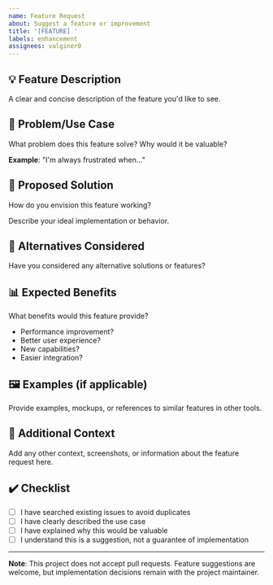 ```yaml
---
name: Feature Request
about: Suggest a feature or improvement
title: '[FEATURE] '
labels: enhancement
assignees: valginer0
---
```


## 💡 Feature Description

A clear and concise description of the feature you'd like to see.

## 🎯 Problem/Use Case

What problem does this feature solve? Why would it be valuable?

**Example**: "I'm always frustrated when..."

## 🚀 Proposed Solution

How do you envision this feature working?

Describe your ideal implementation or behavior.

## 🔄 Alternatives Considered

Have you considered any alternative solutions or features?

## 📊 Expected Benefits

What benefits would this feature provide?
- Performance improvement?
- Better user experience?
- New capabilities?
- Easier integration?

## 🖼️ Examples (if applicable)

Provide examples, mockups, or references to similar features in other tools.

## 📝 Additional Context

Add any other context, screenshots, or information about the feature request here.

## ✔️ Checklist

- [ ] I have searched existing issues to avoid duplicates
- [ ] I have clearly described the use case
- [ ] I have explained why this would be valuable
- [ ] I understand this is a suggestion, not a guarantee of implementation

---

**Note**: This project does not accept pull requests. Feature suggestions are welcome, but implementation decisions remain with the project maintainer.
